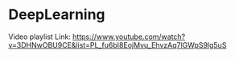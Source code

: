 # DeepLearning
Video playlist Link: https://www.youtube.com/watch?v=3DHNwOBU9CE&list=PL_fu6bI8EojMvu_EhvzAq7lGWpS9lg5uS
